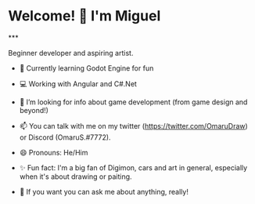 <h1>Welcome! 👋 I'm Miguel</h1>
***

Beginner developer and aspiring artist.

- 🌱 Currently learning Godot Engine for fun
- 💻 Working with Angular and C#.Net
- 🤔 I’m looking for info about game development (from game design and beyond!)
- 📫 You can talk with me on my twitter (https://twitter.com/OmaruDraw) or Discord (OmaruS.#7772).
- 😄 Pronouns: He/Him
- ✨ Fun fact: I'm a big fan of Digimon, cars and art in general, especially when it's about drawing or paiting.

- 💬 If you want you can ask me about anything, really!
